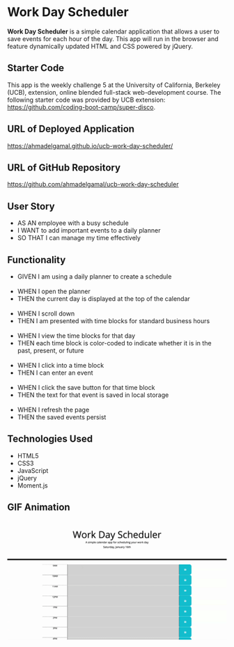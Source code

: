 # Work Day Scheduler

**Work Day Scheduler** is a simple calendar application that allows a user to save events for each hour of the day. This app will run in the browser and feature dynamically updated HTML and CSS powered by jQuery.

## Starter Code

This app is the weekly challenge 5 at the University of California, Berkeley (UCB), extension, online blended full-stack web-development course. The following starter code was provided by UCB extension: https://github.com/coding-boot-camp/super-disco.

## URL of Deployed Application

https://ahmadelgamal.github.io/ucb-work-day-scheduler/

## URL of GitHub Repository

https://github.com/ahmadelgamal/ucb-work-day-scheduler

## User Story

- AS AN employee with a busy schedule
- I WANT to add important events to a daily planner
- SO THAT I can manage my time effectively

## Functionality

- GIVEN I am using a daily planner to create a schedule
  <br /><br />
- WHEN I open the planner
- THEN the current day is displayed at the top of the calendar
  <br /><br />
- WHEN I scroll down
- THEN I am presented with time blocks for standard business hours
  <br /><br />
- WHEN I view the time blocks for that day
- THEN each time block is color-coded to indicate whether it is in the past, present, or future
  <br /><br />
- WHEN I click into a time block
- THEN I can enter an event
  <br /><br />
- WHEN I click the save button for that time block
- THEN the text for that event is saved in local storage
  <br /><br />
- WHEN I refresh the page
- THEN the saved events persist

## Technologies Used

- HTML5
- CSS3
- JavaScript
- jQuery
- Moment.js

## GIF Animation
![Gif Animation](./assets/animations/animation.gif)